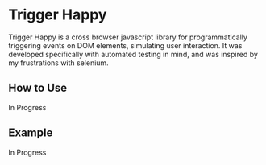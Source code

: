 # Trigger Happy

Trigger Happy is a cross browser javascript library for programmatically triggering events on
DOM elements, simulating user interaction. It was developed specifically with automated testing in mind,
and was inspired by my frustrations with selenium.

## How to Use

In Progress

## Example

In Progress
